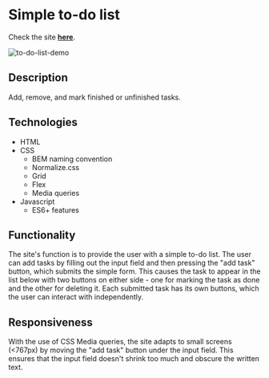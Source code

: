 # Simple to-do list

Check the site [**here**](https://kvasir124.github.io/to-do-list/).  

![to-do-list-demo](https://github.com/Kvasir124/to-do-list/assets/141030238/08e2dbf6-97d8-45b4-83c2-b0a1481c4274)

## Description

Add, remove, and mark finished or unfinished tasks.

## Technologies

* HTML
* CSS
  * BEM naming convention
  * Normalize.css
  * Grid
  * Flex
  * Media queries
* Javascript
  * ES6+ features
 
 ## Functionality

The site's function is to provide the user with a simple to-do list. The user can add tasks by filling out the input field and then pressing the "add task" button, which submits the simple form. This causes the task to appear in the list below with two buttons on either side - one for marking the task as done and the other for deleting it. Each submitted task has its own buttons, which the user can interact with independently.

## Responsiveness

With the use of CSS Media queries, the site adapts to small screens (<767px) by moving the "add task" button under the input field. This ensures that the input field doesn't shrink too much and obscure the written text.

